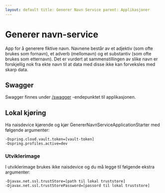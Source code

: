 ```yaml
---
layout: default title: Generer Navn Service parent: Applikasjoner
---
```


# Generer navn-service

App for å generere fiktive navn. Navnene består av et adjektiv (som ofte brukes som fornavn), et adverb (mellomavn) og
et substantiv (som ofte brukes som etternavn). Det er vurdert at sammenstillingen av slike navn er forskjellig nok fra
ekte navn til at data med disse ikke kan forveksles med skarp data.

## Swagger

Swagger finnes under [/swagger](https://generer-navn-service.dev.intern.nav.no/swagger) -endepunktet til applikasjonen.

## Lokal kjøring

Ha naisdevice kjørende og kjør GenererNavnServiceApplicationStarter med følgende argumenter:

```
-Dspring.cloud.vault.token=[vault-token]
-Dspring.profiles.active=dev
```

### Utviklerimage

I utviklerimage brukes ikke naisdevice og du må legge til følgende ekstra argumenter:

```
-Djavax.net.ssl.trustStore=[path til lokal truststore]
-Djavax.net.ssl.trustStorePassword=[passord til lokal truststore]
```
